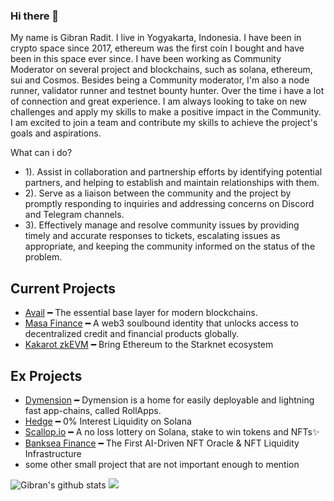 ### Hi there 👋



My name is Gibran Radit. I live in Yogyakarta, Indonesia. I have been in crypto space since 2017, ethereum was the first coin I bought and have been in this space ever since. I have been working as Community Moderator on several project and blockchains, such as solana, ethereum, sui and Cosmos. Besides being a Community moderator, I'm also a node runner, validator runner and testnet bounty hunter. Over the time i have a lot of connection and great experience.  I am always looking to take on new challenges and apply my skills to make a positive impact in the Community. I am excited to join a team and contribute my skills to achieve the project's goals and aspirations.

What can i do?
- 1). Assist in collaboration and partnership efforts by identifying potential partners, and helping to establish and maintain relationships with them.
- 2). Serve as a liaison between the community and the project by promptly responding to inquiries and addressing concerns on Discord and Telegram channels.
- 3). Effectively manage and resolve community issues by providing timely and accurate responses to tickets, escalating issues as appropriate, and keeping the community informed on the status of the problem.
  

## Current Projects
- [Avail](https://www.availproject.org) ━ The essential base layer for modern blockchains.
- [Masa Finance](https://masa.finance) ━ A web3 soulbound identity that unlocks access to decentralized credit and financial products globally.
- [Kakarot zkEVM](https://kakarot.org) ━ Bring Ethereum to the Starknet ecosystem



## Ex Projects
- [Dymension](https://dymension.xyz) ━ Dymension is a home for easily deployable and lightning fast app-chains, called RollApps.
- [Hedge](https://hedge.so) ━ 0% Interest Liquidity on Solana
- [Scallop.io](https://scallop.io) ━ A no loss lottery on Solana, stake to win tokens and NFTs✨
- [Banksea Finance](https://banksea.finance) ━ The First AI-Driven NFT Oracle &
NFT Liquidity Infrastructure
- some other small project that are not important enough to mention

![Gibran's github stats](https://github-readme-stats.vercel.app/api?username=superadit98&hide=contribs,prs&show_icons=true&hide_border=true&title_color=000)
![](https://komarev.com/ghpvc/?username=superadit98&label=Visitors+Count&color=brightgreen)
